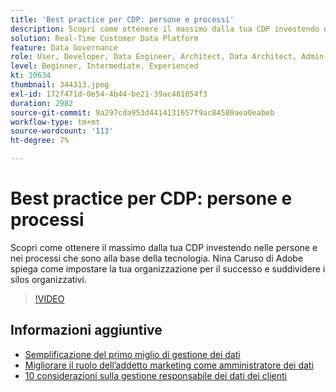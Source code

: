 ```yaml
---
title: 'Best practice per CDP: persone e processi'
description: Scopri come ottenere il massimo dalla tua CDP investendo nelle persone e nei processi che sono alla base della tecnologia. Nina Caruso di Adobe spiega come configurare l’organizzazione ... (Le descrizioni devono essere comprese tra 60 e 160 caratteri)
solution: Real-Time Customer Data Platform
feature: Data Governance
role: User, Developer, Data Engineer, Architect, Data Architect, Admin, Leader
level: Beginner, Intermediate, Experienced
kt: 10634
thumbnail: 344313.jpeg
exl-id: 172f471d-0e54-4b44-be21-39ac481054f3
duration: 2982
source-git-commit: 9a297cda953d4414131657f9ac84580aea0eabeb
workflow-type: tm+mt
source-wordcount: '113'
ht-degree: 7%

---
```


# Best practice per CDP: persone e processi

Scopri come ottenere il massimo dalla tua CDP investendo nelle persone e nei processi che sono alla base della tecnologia. Nina Caruso di Adobe spiega come impostare la tua organizzazione per il successo e suddividere i silos organizzativi.

>[!VIDEO](https://video.tv.adobe.com/v/344313/?quality=12&learn=on)

## Informazioni aggiuntive

* [Semplificazione del primo miglio di gestione dei dati](first-mile.md)
* [Migliorare il ruolo dell’addetto marketing come amministratore dei dati](https://experienceleague.adobe.com/docs/platform-learn/tutorials/privacy/elevating-the-marketers-role-as-a-data-steward.html)
* [10 considerazioni sulla gestione responsabile dei dati dei clienti](https://experienceleague.adobe.com/docs/platform-learn/tutorials/privacy/ten-considerations-for-responsible-customer-data-management.html)
